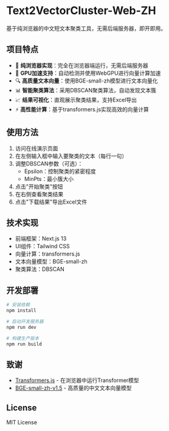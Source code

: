 # Text2VectorCluster-Web-ZH

基于纯浏览器的中文短文本聚类工具，无需后端服务器，即开即用。

## 项目特点

- 🚀 **纯浏览器实现**：完全在浏览器端运行，无需后端服务器
- 💪 **GPU加速支持**：自动检测并使用WebGPU进行向量计算加速
- 🔍 **高质量文本向量**：使用BGE-small-zh模型进行文本向量化
- 📊 **智能聚类算法**：采用DBSCAN聚类算法，自动发现文本簇
- 📈 **结果可视化**：直观展示聚类结果，支持Excel导出
- ⚡ **高性能计算**：基于transformers.js实现高效的向量计算

## 使用方法

1. 访问在线演示页面
2. 在左侧输入框中输入要聚类的文本（每行一句）
3. 调整DBSCAN参数（可选）：
   - Epsilon：控制聚类的紧密程度
   - MinPts：最小簇大小
4. 点击"开始聚类"按钮
5. 在右侧查看聚类结果
6. 点击"下载结果"导出Excel文件

## 技术实现

- 前端框架：Next.js 13
- UI组件：Tailwind CSS
- 向量计算：transformers.js
- 文本向量模型：BGE-small-zh
- 聚类算法：DBSCAN

## 开发部署

```bash
# 安装依赖
npm install

# 启动开发服务器
npm run dev

# 构建生产版本
npm run build
```

## 致谢

- [Transformers.js](https://huggingface.co/docs/transformers.js/index) - 在浏览器中运行Transformer模型
- [BGE-small-zh-v1.5](https://huggingface.co/Xenova/bge-small-zh-v1.5) - 高质量的中文文本向量模型

## License

MIT License
